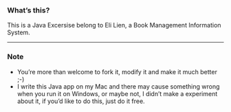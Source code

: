 ### What’s this?
This is a Java Excersise belong to Eli Lien, a Book Management Information System.

---
### Note
- You’re more than welcome to fork it, modify it and make it much better ;-)
- I write this Java app on my Mac and there may cause something wrong when you run it on Windows, or maybe not, I didn’t make a experiment about it, if you’d like to do this, just do it free.